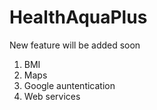 # HealthAquaPlus
New feature will be added soon
1. BMI
2. Maps 
3. Google auntentication
4. Web services
